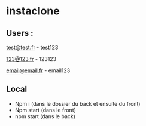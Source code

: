 # instaclone

## Users : 

test@test.fr - test123

123@123.fr - 123123

email@email.fr - email123

## Local

- Npm i (dans le dossier du back et ensuite du front)
- Npm start (dans le front)
- npm start (dans le back)